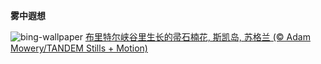 
**雾中遐想**

![bing-wallpaper](https://www.bing.com/th?id=OHR.SkyeHeather_ZH-CN2820283990_1920x1080.jpg)
[布里特尔峡谷里生长的帚石楠花, 斯凯岛, 苏格兰 (© Adam Mowery/TANDEM Stills + Motion)](https://www.bing.com/search?q=%E6%96%AF%E5%87%AF%E5%B2%9B&amp;form=hpcapt&amp;mkt=zh-cn)
  